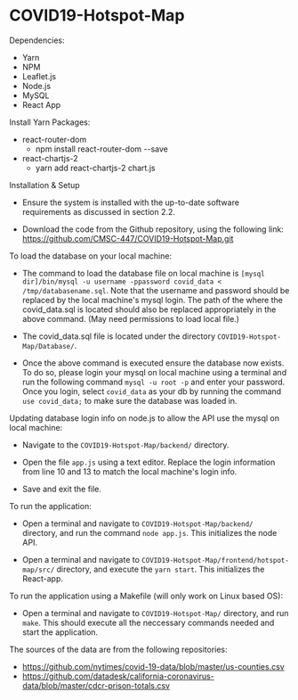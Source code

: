 # COVID19-Hotspot-Map

Dependencies:
- Yarn
- NPM
- Leaflet.js
- Node.js
- MySQL
- React App

Install Yarn Packages:
- react-router-dom 
     * npm install react-router-dom --save
-  react-chartjs-2
     * yarn add react-chartjs-2 chart.js


Installation & Setup

- Ensure the system is installed with the up-to-date software requirements as discussed in section 2.2. 

- Download the code from the Github repository, using the following link: https://github.com/CMSC-447/COVID19-Hotspot-Map.git

To load the database on your local machine:

- The command to load the database file on local machine is `[mysql dir]/bin/mysql -u username -ppassword covid_data < /tmp/databasename.sql`. Note that the username and password should be replaced by the local machine's mysql login. The path of the where the covid_data.sql is located should also be replaced appropriately in the above command. (May need permissions to load local file.)

- The covid_data.sql file is located under the  directory `COVID19-Hotspot-Map/Database/`.

- Once the above command is executed ensure the database now exists. To do so, please login your mysql on local machine using a terminal and run the following command `mysql -u root -p` and enter your password. Once you login, select `covid_data` as your db by running the command `use covid_data;` to make sure the database was loaded in.

Updating database login info on node.js to allow the API use the mysql on local machine:

- Navigate to the `COVID19-Hotspot-Map/backend/` directory.

- Open the file `app.js` using a text editor. Replace the login information from line 10 and 13 to match the local machine's login info.

- Save and exit the file.

To run the application:

- Open a terminal and navigate to `COVID19-Hotspot-Map/backend/` directory, and run the command `node app.js`. This initializes the node API.

- Open a terminal and navigate to `COVID19-Hotspot-Map/frontend/hotspot-map/src/` directory, and execute the `yarn start`. This initializes the React-app.

To run the application using a Makefile (will only work on Linux based OS):

- Open a terminal and navigate to `COVID19-Hotspot-Map/` directory, and run `make`. This should execute all the neccessary commands needed and start the application.

The sources of the data are from the following repositories:
- https://github.com/nytimes/covid-19-data/blob/master/us-counties.csv
- https://github.com/datadesk/california-coronavirus-data/blob/master/cdcr-prison-totals.csv
